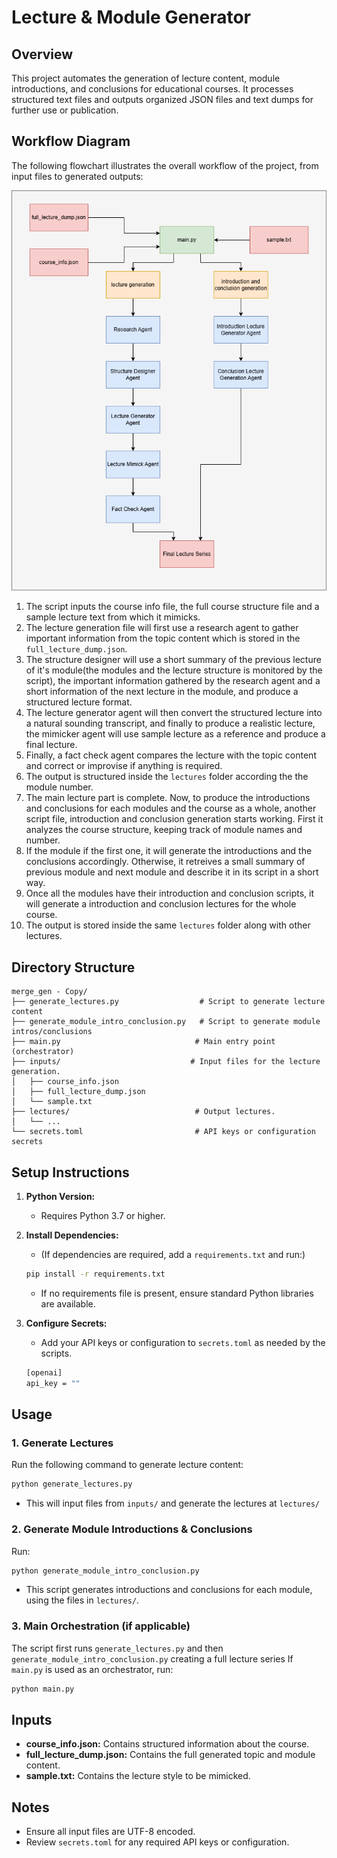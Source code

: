 # Lecture & Module Generator

## Overview
This project automates the generation of lecture content, module introductions, and conclusions for educational courses. It processes structured text files and outputs organized JSON files and text dumps for further use or publication.

## Workflow Diagram
The following flowchart illustrates the overall workflow of the project, from input files to generated outputs:

![Project Workflow](flowchart.png)

1. The script inputs the course info file, the full course structure file and a sample lecture text from which it mimicks.
2. The lecture generation file will first use a research agent to gather important information from the topic content which is stored in the `full_lecture_dump.json`.
3. The structure designer will use a short summary of the previous lecture of it's module(the modules and the lecture structure is monitored by the script), the important information gathered by the research agent and a short information of the next lecture in the module, and produce a structured lecture format.
4. The lecture generator agent will then convert the structured lecture into a natural sounding transcript, and finally to produce a realistic lecture, the mimicker agent will use sample lecture as a reference and produce a final lecture.
5. Finally, a fact check agent compares the lecture with the topic content and correct or improvise if anything is required.
6. The output is structured inside the `lectures` folder according the the module number. 
7. The main lecture part is complete. Now, to produce the introductions and conclusions for each modules and the course as a whole, another script file, introduction and conclusion generation starts working. First it analyzes the course structure, keeping track of module names and number.
8. If the module if the first one, it will generate the introductions and the conclusions accordingly. Otherwise, it retreives a small summary of previous module and next module and describe it in its script in a short way. 
9. Once all the modules have their introduction and conclusion scripts, it will generate a introduction and conclusion lectures for the whole course.
10. The output is stored inside the same `lectures` folder along with other lectures.

## Directory Structure
```
merge_gen - Copy/
├── generate_lectures.py                  # Script to generate lecture content
├── generate_module_intro_conclusion.py   # Script to generate module intros/conclusions
├── main.py                              # Main entry point (orchestrator)
├── inputs/                             # Input files for the lecture generation.
│   ├── course_info.json
│   ├── full_lecture_dump.json
│   └── sample.txt
├── lectures/                            # Output lectures.
│   └── ...
└── secrets.toml                         # API keys or configuration secrets

```

## Setup Instructions
1. **Python Version:**
   - Requires Python 3.7 or higher.

2. **Install Dependencies:**
   - (If dependencies are required, add a `requirements.txt` and run:)
   ```bash
   pip install -r requirements.txt
   ```
   - If no requirements file is present, ensure standard Python libraries are available.

3. **Configure Secrets:**
   - Add your API keys or configuration to `secrets.toml` as needed by the scripts.
   ```bash
   [openai]
   api_key = ""   
   ```

## Usage
### 1. Generate Lectures
Run the following command to generate lecture content:
```bash
python generate_lectures.py
```
- This will input files from `inputs/` and generate the lectures at `lectures/`

### 2. Generate Module Introductions & Conclusions
Run:
```bash
python generate_module_intro_conclusion.py
```
- This script generates introductions and conclusions for each module, using the files in `lectures/`.

### 3. Main Orchestration (if applicable)
The script first runs `generate_lectures.py` and then `generate_module_intro_conclusion.py` creating a full lecture series
If `main.py` is used as an orchestrator, run:
```bash
python main.py
```

## Inputs
- **course_info.json:** Contains structured information about the course.
- **full_lecture_dump.json:** Contains the full generated topic and module content.
- **sample.txt:** Contains the lecture style to be mimicked.

## Notes
- Ensure all input files are UTF-8 encoded.
- Review `secrets.toml` for any required API keys or configuration.
